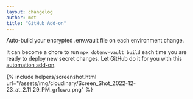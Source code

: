 ```yaml
---
layout: changelog
author: mot
title: "GitHub Add-on"
---
```


Auto-build your encrypted .env.vault file on each environment change.

It can become a chore to run `npx dotenv-vault build` each time you are ready to deploy new secret changes. Let GitHub do it for you with this [automation add-on](https://www.dotenv.org/docs/addons/github).

{% include helpers/screenshot.html url="/assets/img/cloudinary/Screen_Shot_2022-12-23_at_2.11.29_PM_gr1cwu.png" %}

